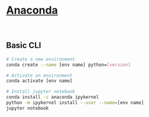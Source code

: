 # [Anaconda](https://www.anaconda.com/)

<br>

## Basic CLI

```bash
# Create a new environment
conda create --name [env name] python=[version]

# Activate an environment
conda activate [env name]

# Install jupyter notebook
conda install -c anaconda ipykernel
python -m ipykernel install --user --name=[env name]
jupyter notebook
```

